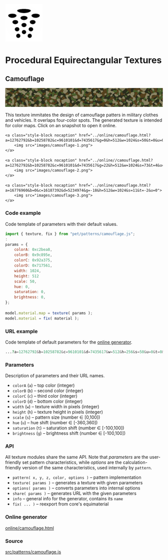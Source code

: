 <img class="logo" src="../assets/logo/logo.png">


# Procedural Equirectangular Textures


## Camouflage
<img src="images/camouflage.jpg">

This texture immitates the design of camouflage patters in
military clothes and vehicles. It overlaps four-color spots.
The generated texture is intended for color maps. Click on
an snapshot to open it online.

<div class="gallery">

	<a class="style-block nocaption" href="../online/camouflage.html?a=12762792&b=10258782&c=9610101&d=7435617&g=0&h=512&w=1024&s=50&t=0&u=0">
		<img src="images/camouflage-1.png">
	</a>

	<a class="style-block nocaption" href="../online//camouflage.html?a=12762792&b=10258782&c=9610101&d=7435617&g=22&h=512&w=1024&s=73&t=4&u=194">
		<img src="images/camouflage-2.png">
	</a>

	<a class="style-block nocaption" href="../online/camouflage.html?a=16776960&b=0&c=16187392&d=5234974&g=-18&h=512&w=1024&s=11&t=-2&u=0">
		<img src="images/camouflage-3.png">
	</a>

</div>


### Code example

Code template of parameters with their default values.

```js
import { texture, fix } from "pet/patterns/camouflage.js";
:
params = {
	colorA: 0xc2bea8,
	colorB: 0x9c895e,
	colorC: 0x92a375,
	colorD: 0x717561,
	width: 1024,
	height: 512
	scale: 50,
	hue: 0,
	saturation: 0,
	brightness: 0,
};

model.material.map = texture( params );
model.material = fix( material );
```

### URL example

Code template of default parameters for the [online generator](../online/camouflage.html).

```php
...?a=12762792&b=10258782&c=9610101&d=7435617&w=512&h=256&s=50&u=0&t=0&g=0
```

### Parameters

Description of parameters and their URL names.

* `colorA` (`a`) &ndash; top color (integer)
* `colorB` (`b`) &ndash; second color (integer)
* `colorC` (`c`) &ndash; third color (integer)
* `colorD` (`d`) &ndash; bottom color (integer)
* `width` (`w`) &ndash; texture width in pixels (integer)
* `height` (`h`) &ndash; texture height in pixels (integer)
* `scale` (`s`) &ndash; pattern size (number &#x2208; [0,100])
* `hue` (`u`) &ndash; hue shift (number &#x2208; [-360,360])
* `saturation` (`t`) &ndash; saturation shift (number &#x2208; [-100,100])
* `brightness` (`g`) &ndash; brightness shift (number &#x2208; [-100,100])


### API

All texture modules share the same API. Note that *parameters*
are the user-friendly set pattern characteristics, while
*options* are the calculation-friendly version of the same
characteristics, used internally by `pattern`.

* `pattern( x, y, z, color, options )` &ndash; pattern implementation
* `texture( params )` &ndash; generates a texture with given parameters
* `options( params )` &ndash; converts parameters into internal options
* `share( params )` &ndash; generates URL with the given parameters
* `info` &ndash; general info for the generator, contains its `name`
* `fix( ... )` &ndash; reexport from core's equimaterial


### Online generator

[online/camouflage.html](../online/camouflage.html)

### Source

[src/patterns/camouflage.js](https://github.com/boytchev/texture-generator/blob/main/src/patterns/camouflage.js)



